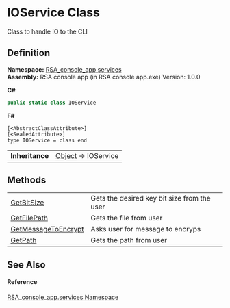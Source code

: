 # IOService Class


Class to handle IO to the CLI



## Definition
**Namespace:** <a href="e62a6912-ae2b-9956-1793-29f38c459ec4">RSA_console_app.services</a>  
**Assembly:** RSA console app (in RSA console app.exe) Version: 1.0.0

**C#**
``` C#
public static class IOService
```
**F#**
``` F#
[<AbstractClassAttribute>]
[<SealedAttribute>]
type IOService = class end
```

<table><tr><td><strong>Inheritance</strong></td><td><a href="https://learn.microsoft.com/dotnet/api/system.object" target="_blank" rel="noopener noreferrer">Object</a>  →  IOService</td></tr>
</table>



## Methods
<table>
<tr>
<td><a href="6151aee2-ffe1-f19d-9bcb-0fb0f980445d">GetBitSize</a></td>
<td>Gets the desired key bit size from the user</td></tr>
<tr>
<td><a href="7030e8e9-5ba5-04b9-708b-beffbbd5c49d">GetFilePath</a></td>
<td>Gets the file from user</td></tr>
<tr>
<td><a href="9f6290c0-eee0-7b7a-e0c4-a2cd7d328afa">GetMessageToEncrypt</a></td>
<td>Asks user for message to encryps</td></tr>
<tr>
<td><a href="75e14a48-72c1-34ce-de2e-f0f0c3a2a2a0">GetPath</a></td>
<td>Gets the path from user</td></tr>
</table>

## See Also


#### Reference
<a href="e62a6912-ae2b-9956-1793-29f38c459ec4">RSA_console_app.services Namespace</a>  
